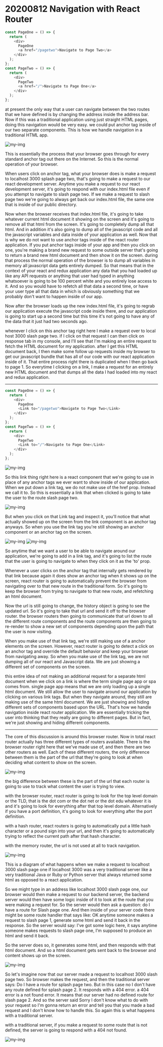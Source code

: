 # 20200812 Navigation with React Router

```js
const PageOne = () => {
  return (
    <div>
      PageOne
      <a href="/pagetwo">Navigate to Page Two</a>
    </div>
  );
};
const PageTwo = () => {
  return (
    <div>
      PageTwo
      <a href="/">Navigate to Page One</a>
    </div>
  );
};
```

at present the only way that a user can navigate between the two routes that we have defined is by changing the address inside the address bar. Now if this was a traditional application using just straight HTML pages, doing this navigation would be very easy. we could put anchor tag inside of our two separate components. This is how we handle navigation in a traditional HTML app.

![my-img](img/200812-1.png)

This is essentially the process that your browser goes through for every standard anchor tag out there on the Internet. So this is the normal operation of your browser.

When users click on anchor tag, what your browser does is make a request to localhost 3000 splash page two, that's going to make a request to our react development server. Anytime you make a request to our react development server, it's going to respond with our index.html file even if you attempt to navigate to slash page two. If we make a request to slash page two we're going to always get back our index.html file, the same one that is inside of our public directory.

Now when the browser receives that index.html file, it's going to take whatever current html document it showing on the screen and it's going to remove all that html from the screen. It's going to completely dump all that html. And in addition it's also going to dump all of the javascript code and all the javascript variables and data inside of your application as well. Now that is why we do not want to use anchor tags inside of the react router application. If you put anchor tags inside of your app and then you click on one, you're making a brand new request to some outside server that's going to return a brand new html document and then show it on the screen. during that process the normal operation of the browser is to dump all variables in memory all javascript data gets entirely dumped. So that means that in the context of your react and redux application any data that you had loaded up like any API requests or anything that user had typed in anything whatsoever is going to be 100 percent white and you entirely lose access to it. And so you would have to refetch all that data a second time, or have your user type all that data in which is obviously something that we probably don't want to happen inside of our app.

Now after the browser loads up the new index.html file, it's going to regrab our application execute the javascript code inside there, and our application is going to start up a second time but this time it's not going to have any of the data that it just had two seconds ago.

whenever I click on this anchor tag right here I make a request over to local host 3000 slash page two. if I click on that request I can then click on response tab in my console, and I'll see that I'm making an entire request to fetch the HTML document for my application. after I get this HTML document back, I then make some follow up requests inside my browser to get our javascript bundle that has all of our code with our react application inside of it. That entire process right there is duplicated when I then go back to page 1. So everytime I clicking on a link, I make a request for an entirely new HTML document and that dumps all the data I had loaded into my react and redux application.

---

```js
const PageOne = () => {
  return (
    <div>
      PageOne
      <Link to="/pagetwo">Navigate to Page Two</Link>
    </div>
  );
};
const PageTwo = () => {
  return (
    <div>
      PageTwo
      <Link to="/">Navigate to Page One</Link>
    </div>
  );
};
```

![my-img](img/200812-2.png)

So this link thing right here is a react component that we're going to use in place of any anchor tags we ever want to show inside of our application. When we put down a link tag, we do not make use of the href prop. Instead we call it to. So this is essentially a link that when clicked is going to take the user to the route slash page two.

![my-img](img/200812-3.png)

But when you click on that Link tag and inspect it, you'll notice that what actually showed up on the screen from the link component is an anchor tag anyways. So when you use the link tag you're still showing an anchor component or an anchor tag on the screen.

![my-img](img/200812-4.png)
![my-img](img/200812-5.png)

So anytime that we want a user to be able to navigate around our application, we're going to add in a link tag, and it's going to list the route that the user is going to navigate to when they click on it as the 'to' prop.

Whenever a user clicks on the anchor tag that internally gets rendered by that link because again it does show an anchor tag when it shows up on the screen, react router is going to automatically prevent the browser from navigating over to that new route in the traditional form. So it's going to keep the browser from trying to navigate to that new route, and refetching an html document.

Now the url is still going to change, the history object is going to see the updated url. So it's going to take that url and send it off to the browser router. the browser routers then going to communicate that url down to all the different route components and the route components are then going to re-render to show a new set of components depending upon the path that the user is now visiting.

When you make use of that link tag, we're still making use of a anchor elements on the screen. However, react router is going to detect a click on an anchor tag and override the default behavior and keep your browser from navigating away. So when you make use of the link tag, we are not dumping all of our react and Javascript data. We are just showing a different set of components on the screen.

this entire idea of not making an additional request for a separate html document when we click on a link is where the term single page app or spa comes from. single page app means that we are only loading up a single html document. We still allow the user to navigate around our application by clicking on various link tags. But when they navigate around, they still are making use of the same html document. We are just showing and hiding different sets of components based upon the URL. That's how we handle navigation inside react router application. We are essentially tricking the user into thinking that they really are going to different pages. But in fact, we're just showing and hiding different components.

---

The core of this discussion is around this browser router. Now in total react router actually has three different types of routers available. There is the browser router right here that we've made use of, and then there are two other routers as well. Each of these different routers, the only difference between them is the part of the url that they're going to look at when deciding what content to show on the screen.

![my-img](img/200812-6.png)

the big difference between these is the part of the url that each router is going to use to track what content the user is trying to view.

with the browser router, react router is going to look for the top level domain or the TLD, that is the dot com or the dot net or the dot edu whatever it is and it's going to look for everything after that top level domain. Alternatively if you have a port definition, it's going to look for everything after the port definition.

with a hash router, react routers is going to automatically put a little hash character or a pound sign into your url, and then it's going to automatically trying to reflect the current path after that hash character.

with the memory router, the url is not used at all to track navigation.

![my-img](img/200812-7.png)

This is a diagram of what happens when we make a request to localhost 3000 slash page one if localhost 3000 was a very traditional server like a very traditional Java or Ruby or Python server that always returned some html as opposed to a react application.

So we might type in an address like localhost 3000 slash page one, our browser would then make a request to our backend server, the backend server would then have some logic inside of it to look at the route that you were making a request for. So the server would then ask a question: do I have a route for Slash page one. And then inside of your server code there might be some route handler that says like: OK anytime someone makes a request to slash page 1, generate some html and send it back in the response. So the server would say: I've got some logic here, it says anytime someone makes requests to slash page one, I'm supposed to produce an html and send it back.

So the server does so, it generates some html, and then responds with that html document. And so a html document gets sent back to the browser and content shows up on the screen.

![my-img](img/200812-8.png)

So let's imagine now that our server made a request to localhost 3000 slash page two. So browser makes the request, and then the traditional server says: Do I have a route for splash page two. But in this case no I don't have any route defined for splash page 2. It responds with a 404 error. a 404 error is a not found error. It means that our server had no defined route for slash page 2. And so the server said Sorry I don't know what to do with your request so I'm gonna return an error and tell you that you made a bad request and I don't know how to handle this. So again this is what happens with a traditional server.

with a traditional server, if you make a request to some route that is not defined, the server is going to respond with a 404 not found.

![my-img](img/200812-9.png)
